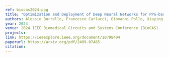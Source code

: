 ```yaml
---
ref: biocas2024-ppg
title: "Optimization and Deployment of Deep Neural Networks for PPG-based Blood Pressure Estimation Targeting Low-power Wearables"
authors: Alessio Burrello, Francesco Carlucci, Giovanni Pollo, Xiaying Wang, Massimo Poncino, Enrico Macii, Luca Benini, Daniele Jahier Pagliari
year: 2024
venue: 2024 IEEE Biomedical Circuits and Systems Conference (BioCAS)
projects:
link: https://ieeexplore.ieee.org/document/10798404
paperurl: https://arxiv.org/pdf/2409.07485
citation: 
---
```

